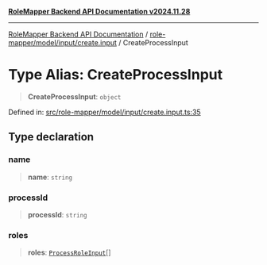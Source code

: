 [**RoleMapper Backend API Documentation v2024.11.28**](../../../../../README.md)

***

[RoleMapper Backend API Documentation](../../../../../modules.md) / [role-mapper/model/input/create.input](../README.md) / CreateProcessInput

# Type Alias: CreateProcessInput

> **CreateProcessInput**: `object`

Defined in: [src/role-mapper/model/input/create.input.ts:35](https://github.com/FlowCraft-AG/RoleMapper/blob/536244048d4b335d6a9047c5d05cfa1a8bc97efb/backend/src/role-mapper/model/input/create.input.ts#L35)

## Type declaration

### name

> **name**: `string`

### processId

> **processId**: `string`

### roles

> **roles**: [`ProcessRoleInput`](ProcessRoleInput.md)[]
